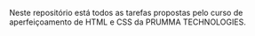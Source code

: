 Neste repositório está todos as tarefas propostas pelo curso de aperfeiçoamento de HTML e CSS da PRUMMA TECHNOLOGIES.